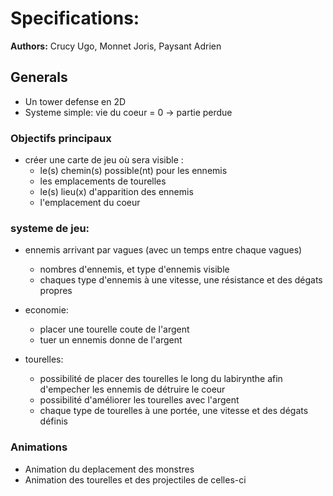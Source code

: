 Specifications:
===============

**Authors:** Crucy Ugo, Monnet Joris, Paysant Adrien

## Generals ##

* Un tower defense en 2D
* Systeme simple: vie du coeur = 0 -> partie perdue

### Objectifs principaux ###

* créer une carte de jeu où sera visible :
    * le(s) chemin(s) possible(nt) pour les ennemis
    * les emplacements de tourelles
    * le(s) lieu(x) d'apparition des ennemis
    * l'emplacement du coeur

### systeme de jeu: ###

* ennemis arrivant par vagues (avec un temps entre chaque vagues)
    * nombres d'ennemis, et type d'ennemis visible
    * chaques type d'ennemis à une vitesse, une résistance et des dégats propres

* economie:
    * placer une tourelle coute de l'argent
    * tuer un ennemis donne de l'argent
    
* tourelles:
    * possibilité de placer des tourelles le long du labirynthe afin d'empecher les ennemis de détruire le coeur
    * possibilité d'améliorer les tourelles avec l'argent
    * chaque type de tourelles à une portée, une vitesse et des dégats définis

### Animations ###

* Animation du deplacement des monstres
* Animation des tourelles et des projectiles de celles-ci
                            